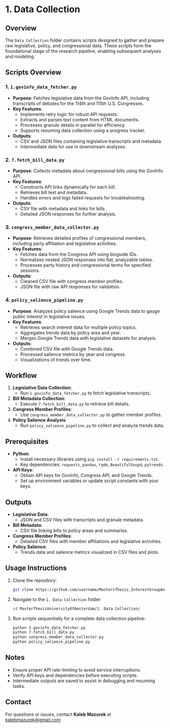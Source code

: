 # 1. Data Collection

## Overview
The `Data Collection` folder contains scripts designed to gather and prepare raw legislative, policy, and congressional data. These scripts form the foundational stage of the research pipeline, enabling subsequent analyses and modeling.

## Scripts Overview

### **1. `1.govinfo_data_fetcher.py`**
- **Purpose**: Fetches legislative data from the GovInfo API, including transcripts of debates for the 114th and 115th U.S. Congresses.
- **Key Features**:
  - Implements retry logic for robust API requests.
  - Extracts and parses text content from HTML documents.
  - Processes granule details in parallel for efficiency.
  - Supports resuming data collection using a progress tracker.
- **Outputs**:
  - CSV and JSON files containing legislative transcripts and metadata.
  - Intermediate data for use in downstream analyses.

### **2. `7.fetch_bill_data.py`**
- **Purpose**: Collects metadata about congressional bills using the GovInfo API.
- **Key Features**:
  - Constructs API links dynamically for each bill.
  - Retrieves bill text and metadata.
  - Handles errors and logs failed requests for troubleshooting.
- **Outputs**:
  - CSV file with metadata and links for bills.
  - Detailed JSON responses for further analysis.

### **3. `congress_member_data_collector.py`**
- **Purpose**: Retrieves detailed profiles of congressional members, including party affiliation and legislative activities.
- **Key Features**:
  - Fetches data from the Congress API using bioguide IDs.
  - Normalizes nested JSON responses into flat, analyzable tables.
  - Processes party history and congressional terms for specified sessions.
- **Outputs**:
  - Cleaned CSV file with congress member profiles.
  - JSON file with raw API responses for validation.

### **4. `policy_salience_pipeline.py`**
- **Purpose**: Analyzes policy salience using Google Trends data to gauge public interest in legislative issues.
- **Key Features**:
  - Retrieves search interest data for multiple policy topics.
  - Aggregates trends data by policy area and year.
  - Merges Google Trends data with legislative datasets for analysis.
- **Outputs**:
  - Combined CSV file with Google Trends data.
  - Processed salience metrics by year and congress.
  - Visualizations of trends over time.

## Workflow
1. **Legislative Data Collection**:
   - Run `1.govinfo_data_fetcher.py` to fetch legislative transcripts.
2. **Bill Metadata Collection**:
   - Execute `7.fetch_bill_data.py` to retrieve bill details.
3. **Congress Member Profiles**:
   - Use `congress_member_data_collector.py` to gather member profiles.
4. **Policy Salience Analysis**:
   - Run `policy_salience_pipeline.py` to collect and analyze trends data.

## Prerequisites
- **Python**:
  - Install necessary libraries using `pip install -r requirements.txt`.
  - Key dependencies: `requests`, `pandas`, `tqdm`, `BeautifulSoup4`, `pytrends`.
- **API Keys**:
  - Obtain API keys for GovInfo, Congress API, and Google Trends.
  - Set up environment variables or update script constants with your keys.

## Outputs
- **Legislative Data**:
  - JSON and CSV files with transcripts and granule metadata.
- **Bill Metadata**:
  - CSV file linking bills to policy areas and summaries.
- **Congress Member Profiles**:
  - Detailed CSV files with member affiliations and legislative activities.
- **Policy Salience**:
  - Trends data and salience metrics visualized in CSV files and plots.

## Usage Instructions
1. Clone the repository:
   ```bash
   git clone https://github.com/username/MastersThesis_InterestGroupAnalysis.git
   ```
2. Navigate to the `1. Data Collection` folder:
   ```bash
   cd MasterThesisUniversityOfAmsterdam/1. Data Collection/
   ```
3. Run scripts sequentially for a complete data collection pipeline:
   ```bash
   python 1.govinfo_data_fetcher.py
   python 7.fetch_bill_data.py
   python congress_member_data_collector.py
   python policy_salience_pipeline.py
   ```

## Notes
- Ensure proper API rate-limiting to avoid service interruptions.
- Verify API keys and dependencies before executing scripts.
- Intermediate outputs are saved to assist in debugging and resuming tasks.

## Contact
For questions or issues, contact **Kaleb Mazurek** at kalebmazurek@gmail.com


